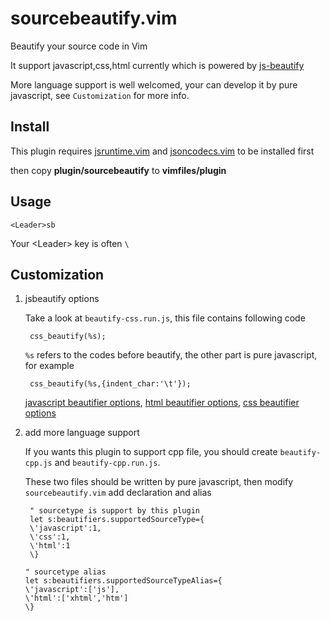 sourcebeautify.vim
==================

Beautify your source code in Vim

It support javascript,css,html currently which is powered by [js-beautify](https://github.com/einars/js-beautify)

More language support is well welcomed, your can develop it by pure javascript, see `Customization` for more info.

Install
-------

This plugin requires [jsruntime.vim](https://github.com/michalliu/jsruntime.vim) and [jsoncodecs.vim](https://github.com/michalliu/jsoncodecs.vim) to be installed first

then copy __plugin/sourcebeautify__ to __vimfiles/plugin__


Usage
-----

    <Leader>sb

Your \<Leader\> key is often `\`


Customization
-------------

1. jsbeautify options

    Take a look at `beautify-css.run.js`, this file contains following code

        css_beautify(%s);

    `%s` refers to the codes before beautify, the other part is pure javascript, for example
    
        css_beautify(%s,{indent_char:'\t'});

    [javascript beautifier options](https://github.com/einars/js-beautify/blob/master/beautify.js), [html beautifier options](https://github.com/einars/js-beautify/blob/master/beautify-html.js), [css beautifier options](https://github.com/einars/js-beautify/blob/master/beautify-css.js)

2. add more language support

    If you wants this plugin to support cpp file, you should create `beautify-cpp.js` and `beautify-cpp.run.js`.

    These two files should be written by pure javascript, then modify `sourcebeautify.vim` add declaration and alias
    
        " sourcetype is support by this plugin
        let s:beautifiers.supportedSourceType={
        \'javascript':1,
        \'css':1,
        \'html':1
        \}
    
       " sourcetype alias
       let s:beautifiers.supportedSourceTypeAlias={
       \'javascript':['js'],
       \'html':['xhtml','htm']
       \}